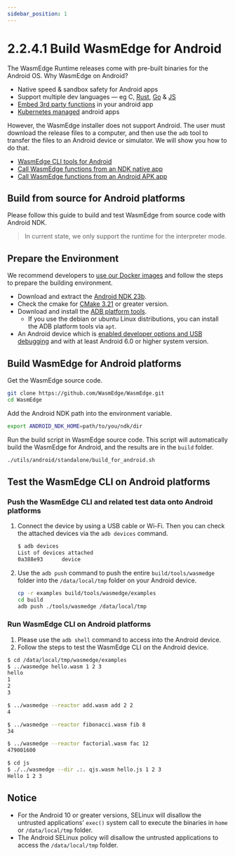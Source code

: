 ```yaml
---
sidebar_position: 1
---
```


# 2.2.4.1 Build WasmEdge for Android

The WasmEdge Runtime releases come with pre-built binaries for the Android OS. Why WasmEdge on Android?

* Native speed & sandbox safety for Android apps
* Support multiple dev languages — eg C, [Rust](/category/develop-wasm-apps-in-rust), [Go](../../../../category/develop-wasm-apps-in-go) & [JS](../../../../category/developing-wasm-apps-in-javascript)
* [Embed 3rd party functions](../../../../embed-guide/overview.md) in your android app
* [Kubernetes managed](../../../../category/deploy-wasmedge-apps-in-kubernetes) android apps

However, the WasmEdge installer does not support Android. The user must download the release files to a computer, and then use the `adb` tool to transfer the files to an Android device or simulator. We will show you how to do that.

* [WasmEdge CLI tools for Android](./cli.md)
* [Call WasmEdge functions from an NDK native app](./ndk.md)
* [Call WasmEdge functions from an Android APK app](./apk.md)

## Build from source for Android platforms

Please follow this guide to build and test WasmEdge from source code with Android NDK.

> In current state, we only support the runtime for the interpreter mode.

## Prepare the Environment

We recommend developers to [use our Docker images](../linux.md##prepare-the-environment) and follow the steps to prepare the building environment.

* Download and extract the [Android NDK 23b](https://developer.android.com/ndk/downloads).
* Check the cmake for [CMake 3.21](https://cmake.org/download/) or greater version.
* Download and install the [ADB platform tools](https://developer.android.com/studio/releases/platform-tools).
  * If you use the debian or ubuntu Linux distributions, you can install the ADB platform tools via `apt`.
* An Android device which is [enabled developer options and USB debugging](https://developer.android.com/studio/debug/dev-options) and with at least Android 6.0 or higher system version.

## Build WasmEdge for Android platforms

Get the WasmEdge source code.

```bash
git clone https://github.com/WasmEdge/WasmEdge.git
cd WasmEdge
```

Add the Android NDK path into the environment variable.

```bash
export ANDROID_NDK_HOME=path/to/you/ndk/dir
```

Run the build script in WasmEdge source code. This script will automatically build the WasmEdge for Android, and the results are in the `build` folder.

```bash
./utils/android/standalone/build_for_android.sh
```

## Test the WasmEdge CLI on Android platforms

### Push the WasmEdge CLI and related test data onto Android platforms

1. Connect the device by using a USB cable or Wi-Fi. Then you can check the attached devices via the `adb devices` command.

    ```bash
    $ adb devices
    List of devices attached
    0a388e93      device
    ```

2. Use the `adb push` command to push the entire `build/tools/wasmedge` folder into the `/data/local/tmp` folder on your Android device.

    ```bash
    cp -r examples build/tools/wasmedge/examples
    cd build
    adb push ./tools/wasmedge /data/local/tmp
    ```

### Run WasmEdge CLI on Android platforms

1. Please use the `adb shell` command to access into the Android device.
2. Follow the steps to test the WasmEdge CLI on the Android device.

```bash
$ cd /data/local/tmp/wasmedge/examples
$ ../wasmedge hello.wasm 1 2 3
hello
1
2
3

$ ../wasmedge --reactor add.wasm add 2 2
4

$ ../wasmedge --reactor fibonacci.wasm fib 8
34

$ ../wasmedge --reactor factorial.wasm fac 12
479001600

$ cd js
$ ./../wasmedge --dir .:. qjs.wasm hello.js 1 2 3
Hello 1 2 3
```

## Notice

* For the Android 10 or greater versions, SELinux will disallow the untrusted applications' `exec()` system call to execute the binaries in `home` or `/data/local/tmp` folder.
* The Android SELinux policy will disallow the untrusted applications to access the `/data/local/tmp` folder.
